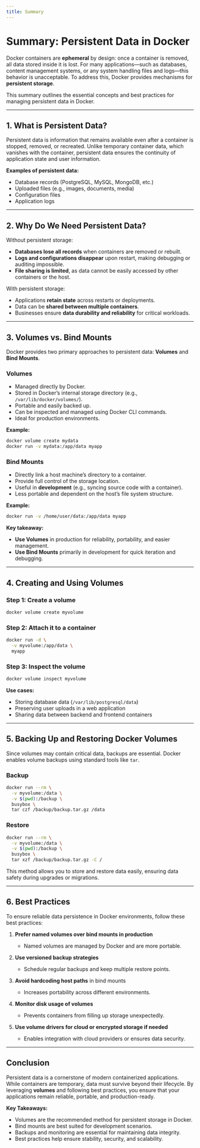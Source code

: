 ```yaml
---
title: Summary
---
```

# Summary: Persistent Data in Docker

Docker containers are **ephemeral** by design: once a container is removed, all data stored inside it is lost. For many applications—such as databases, content management systems, or any system handling files and logs—this behavior is unacceptable. To address this, Docker provides mechanisms for **persistent storage**.

This summary outlines the essential concepts and best practices for managing persistent data in Docker.

---

## 1. What is Persistent Data?

Persistent data is information that remains available even after a container is stopped, removed, or recreated. Unlike temporary container data, which vanishes with the container, persistent data ensures the continuity of application state and user information.

**Examples of persistent data:**

* Database records (PostgreSQL, MySQL, MongoDB, etc.)
* Uploaded files (e.g., images, documents, media)
* Configuration files
* Application logs

---

## 2. Why Do We Need Persistent Data?

Without persistent storage:

* **Databases lose all records** when containers are removed or rebuilt.
* **Logs and configurations disappear** upon restart, making debugging or auditing impossible.
* **File sharing is limited**, as data cannot be easily accessed by other containers or the host.

With persistent storage:

* Applications **retain state** across restarts or deployments.
* Data can be **shared between multiple containers**.
* Businesses ensure **data durability and reliability** for critical workloads.

---

## 3. Volumes vs. Bind Mounts

Docker provides two primary approaches to persistent data: **Volumes** and **Bind Mounts**.

### Volumes

* Managed directly by Docker.
* Stored in Docker’s internal storage directory (e.g., `/var/lib/docker/volumes/`).
* Portable and easily backed up.
* Can be inspected and managed using Docker CLI commands.
* Ideal for production environments.

**Example:**

```bash
docker volume create mydata
docker run -v mydata:/app/data myapp
```

### Bind Mounts

* Directly link a host machine’s directory to a container.
* Provide full control of the storage location.
* Useful in **development** (e.g., syncing source code with a container).
* Less portable and dependent on the host’s file system structure.

**Example:**

```bash
docker run -v /home/user/data:/app/data myapp
```

**Key takeaway:**

* **Use Volumes** in production for reliability, portability, and easier management.
* **Use Bind Mounts** primarily in development for quick iteration and debugging.

---

## 4. Creating and Using Volumes

### Step 1: Create a volume

```bash
docker volume create myvolume
```

### Step 2: Attach it to a container

```bash
docker run -d \
  -v myvolume:/app/data \
  myapp
```

### Step 3: Inspect the volume

```bash
docker volume inspect myvolume
```

**Use cases:**

* Storing database data (`/var/lib/postgresql/data`)
* Preserving user uploads in a web application
* Sharing data between backend and frontend containers

---

## 5. Backing Up and Restoring Docker Volumes

Since volumes may contain critical data, backups are essential. Docker enables volume backups using standard tools like `tar`.

### Backup

```bash
docker run --rm \
  -v myvolume:/data \
  -v $(pwd):/backup \
  busybox \
  tar czf /backup/backup.tar.gz /data
```

### Restore

```bash
docker run --rm \
  -v myvolume:/data \
  -v $(pwd):/backup \
  busybox \
  tar xzf /backup/backup.tar.gz -C /
```

This method allows you to store and restore data easily, ensuring data safety during upgrades or migrations.

---

## 6. Best Practices

To ensure reliable data persistence in Docker environments, follow these best practices:

1. **Prefer named volumes over bind mounts in production**

   * Named volumes are managed by Docker and are more portable.

2. **Use versioned backup strategies**

   * Schedule regular backups and keep multiple restore points.

3. **Avoid hardcoding host paths** in bind mounts

   * Increases portability across different environments.

4. **Monitor disk usage of volumes**

   * Prevents containers from filling up storage unexpectedly.

5. **Use volume drivers for cloud or encrypted storage if needed**

   * Enables integration with cloud providers or ensures data security.

---

## Conclusion

Persistent data is a cornerstone of modern containerized applications. While containers are temporary, data must survive beyond their lifecycle. By leveraging **volumes** and following best practices, you ensure that your applications remain reliable, portable, and production-ready.

**Key Takeaways:**

* Volumes are the recommended method for persistent storage in Docker.
* Bind mounts are best suited for development scenarios.
* Backups and monitoring are essential for maintaining data integrity.
* Best practices help ensure stability, security, and scalability.
